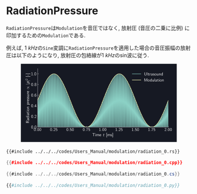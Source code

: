 # RadiationPressure

`RadiationPressure`は`Modulation`を音圧ではなく, 放射圧 (音圧の二乗に比例) に印加するための`Modulation`である.

例えば, $\SI{1}{kHz}$の`Sine`変調に`RadiationPressure`を適用した場合の音圧振幅の放射圧は以下のようになり, 放射圧の包絡線が$\SI{1}{kHz}$のsin波に従う.

<figure>
  <img src="../../fig/Users_Manual/sine_1k_mod_rad.png"/>
</figure>

```rust,edition2021
{{#include ../../../codes/Users_Manual/modulation/radiation_0.rs}}
```

```cpp
{{#include ../../../codes/Users_Manual/modulation/radiation_0.cpp}}
```

```cs
{{#include ../../../codes/Users_Manual/modulation/radiation_0.cs}}
```

```python
{{#include ../../../codes/Users_Manual/modulation/radiation_0.py}}
```
